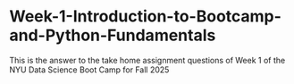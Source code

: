 # Week-1-Introduction-to-Bootcamp-and-Python-Fundamentals
This is the answer to the take home assignment questions of Week 1 of the NYU Data Science Boot Camp for Fall 2025  
